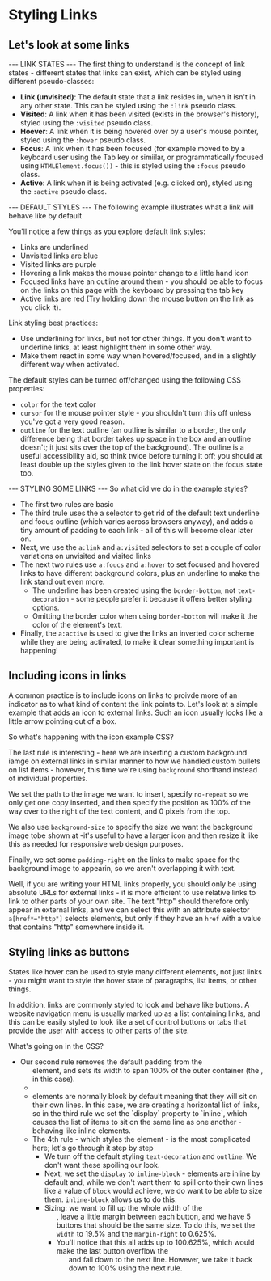 # Styling Links #

## Let's look at some links ##

--- LINK STATES ---
The first thing to understand is the concept of link states - different states that links can exist, which can be styled using different pseudo-classes:

* **Link (unvisited)**: The default state that a link resides in, when it isn't in any other state. This can be styled using the `:link` pseudo class.
* **Visited**: A link when it has been visited (exists in the browser's history), styled using the `:visited` pseudo class.
* **Hoever**: A link when it is being hovered over by a user's mouse pointer, styled using the `:hover` pseudo class.
* **Focus**: A link when it has been focused (for example moved to by a keyboard user using the Tab key or simiilar, or programmatically focused using `HTMLElement.focus())` - this is styled using the `:focus` pseudo class.
* **Active**: A link when it is being activated (e.g. clicked on), styled using the `:active` pseudo class.

--- DEFAULT STYLES ---
The following example illustrates what a link will behave like by default

You'll notice a few things as you explore default link styles:
  * Links are underlined
  * Unvisited links are blue
  * Visited links are purple
  * Hovering a link makes the mouse pointer change to a little hand icon
  * Focused links have an outline around them - you should be able to focus on the links on this page with the keyboard by pressing the tab key
  * Active links are red (Try holding down the mouse button on the link as you click it).

Link styling best practices:
  * Use underlining for links, but not for other things. If you don't want to underline links, at least highlight them in some other way.
  * Make them react in some way when hovered/focused, and in a slightly different way when activated.

The default styles can be turned off/changed using the following CSS properties:
  * `color` for the text color
  * `cursor` for the mouse pointer style - you shouldn't turn this off unless you've got a very good reason.
  * `outline` for the text outline (an outline is similar to a border, the only difference being that border takes up space in the box and an outline doesn't; it just sits over the top of the background). The outline is a useful accessibility aid, so think twice before turning it off; you should at least double up the styles given to the link hover state on the focus state too.

--- STYLING SOME LINKS ---
So what did we do in the example styles?
  * The first two rules are basic
  * The third trule uses the a selector to get rid of the default text underline and focus outline (which varies across browsers anyway), and adds a tiny amount of padding to each link - all of this will become clear later on.
  * Next, we use the `a:link` and `a:visited` selectors to set a couple of color variations on unvisited and visited links
  * The next two rules use `a:foucs` and `a:hover` to set focused and hovered links to have different background colors, plus an underline to make the link stand out even more.
    * The underline has been created using the `border-bottom`, not `text-decoration` - some people prefer it because it offers better styling options.
    * Omitting the border color when using `border-bottom` will make it the color of the element's text.
  * Finally, the `a:active` is used to give the links an inverted color scheme while they are being activated, to make it clear something important is happening!

## Including icons in links ##
A common practice is to include icons on links to proivde more of an indicator as to what kind of content the link points to. Let's look at a simple example that adds an icon to external links. Such an icon usually looks like a little arrow pointing out of a box.

So what's happening with the icon example CSS?

The last rule is interesting - here we are inserting a custom background iamge on external links in similar manner to how we handled custom bullets on list items - however, this time we're using `background` shorthand instead of individual properties.

We set the path to the image we want to insert, specify `no-repeat` so we only get one copy inserted, and then specify the position as 100% of the way over to the right of the text content, and 0 pixels from the top.

We also use `background-size` to specify the size we want the background image tobe shown at -it's useful to have a larger icon and then resize it like this as needed for responsive web design purposes.

Finally, we set some `padding-right` on the links to make space for the background image to appearin, so we aren't overlapping it with text.

Well, if you are writing your HTML links properly, you should only be using absolute URLs for external links - it is more efficient to use relative links to link to other parts of your own site. The text "http" should therefore only appear in external links, and we can select this with an attribute selector `a[href*="http"]` selects <a> elements, but only if they have an `href` with a value that contains "http" somewhere inside it.

## Styling links as buttons ##
States like hover can be used to style many different elements, not just links - you might want to style the hover state of paragraphs, list items, or other things.

In addition, links are commonly styled to look and behave like buttons. A website navigation menu is usually marked up as a list containing links, and this can be easily styled to look like a set of control buttons or tabs that provide the user with access to other parts of the site.

What's going on in the CSS?
  * Our second rule removes the default padding from the <ul> element, and sets its width to span 100% of the outer container (the <body>, in this case).
  * <li> elements are normally block by default meaning that they will sit on their own lines. In this case, we are creating a horizontal list of links, so in the third rule we set the `display` property to `inline`, which causes the list of items to sit on the same line as one another - behaving like inline elements.
  * The 4th rule - which styles the <a> element - is the most complicated here; let's go through it step by step
    * We turn off the default styling `text-decoration` and `outline`. We don't want these spoiling our look.
    * Next, we set the `display` to `inline-block` - <a> elements are inline by default and, while we don't want them to spill onto their own lines like a value of `block` would achieve, we do want to be able to size them. `inline-block` allows us to do this.
    * Sizing: we want to fill up the whole width of the <ul>, leave a little margin between each button, and we have 5 buttons that should be the same size. To do this, we set the `width` to 19.5% and the `margin-right` to 0.625%.
    * You'll notice that this all adds up to 100.625%, which would make the last button overflow the <ul> and fall down to the next line. However, we take it back down to 100% using the next rule.